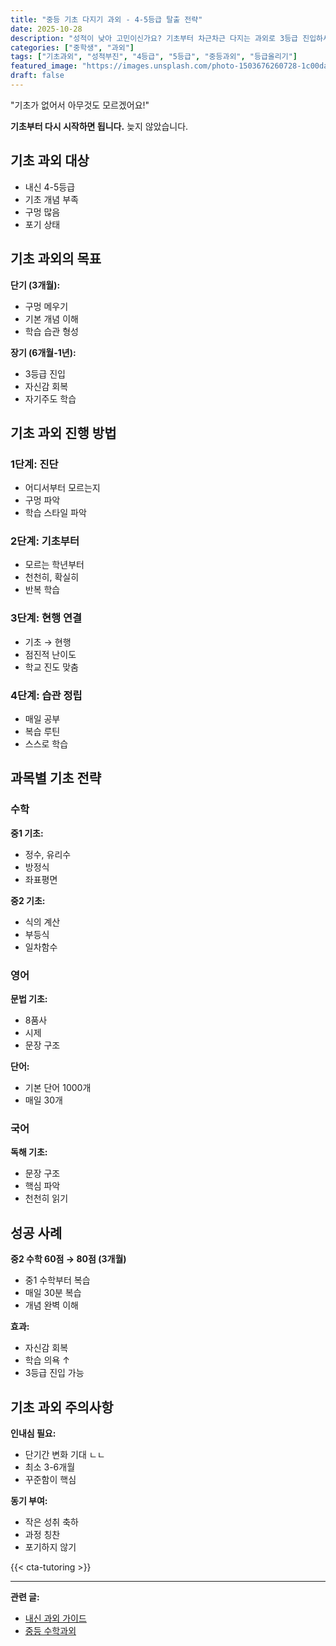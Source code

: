 ```yaml
---
title: "중등 기초 다지기 과외 - 4-5등급 탈출 전략"
date: 2025-10-28
description: "성적이 낮아 고민이신가요? 기초부터 차근차근 다지는 과외로 3등급 진입하세요."
categories: ["중학생", "과외"]
tags: ["기초과외", "성적부진", "4등급", "5등급", "중등과외", "등급올리기"]
featured_image: "https://images.unsplash.com/photo-1503676260728-1c00da094a0b?w=1200&h=630&fit=crop"
draft: false
---
```


"기초가 없어서 아무것도 모르겠어요!"

**기초부터 다시 시작하면 됩니다.** 늦지 않았습니다.

## 기초 과외 대상

- 내신 4-5등급
- 기초 개념 부족
- 구멍 많음
- 포기 상태

## 기초 과외의 목표

**단기 (3개월):**
- 구멍 메우기
- 기본 개념 이해
- 학습 습관 형성

**장기 (6개월-1년):**
- 3등급 진입
- 자신감 회복
- 자기주도 학습

## 기초 과외 진행 방법

### 1단계: 진단
- 어디서부터 모르는지
- 구멍 파악
- 학습 스타일 파악

### 2단계: 기초부터
- 모르는 학년부터
- 천천히, 확실히
- 반복 학습

### 3단계: 현행 연결
- 기초 → 현행
- 점진적 난이도
- 학교 진도 맞춤

### 4단계: 습관 정립
- 매일 공부
- 복습 루틴
- 스스로 학습

## 과목별 기초 전략

### 수학
**중1 기초:**
- 정수, 유리수
- 방정식
- 좌표평면

**중2 기초:**
- 식의 계산
- 부등식
- 일차함수

### 영어
**문법 기초:**
- 8품사
- 시제
- 문장 구조

**단어:**
- 기본 단어 1000개
- 매일 30개

### 국어
**독해 기초:**
- 문장 구조
- 핵심 파악
- 천천히 읽기

## 성공 사례

**중2 수학 60점 → 80점 (3개월)**
- 중1 수학부터 복습
- 매일 30분 복습
- 개념 완벽 이해

**효과:**
- 자신감 회복
- 학습 의욕 ↑
- 3등급 진입 가능

## 기초 과외 주의사항

**인내심 필요:**
- 단기간 변화 기대 ㄴㄴ
- 최소 3-6개월
- 꾸준함이 핵심

**동기 부여:**
- 작은 성취 축하
- 과정 칭찬
- 포기하지 않기

{{< cta-tutoring >}}

---

**관련 글:**
- [내신 과외 가이드](/middle/middle-naesin-tutoring-guide/)
- [중등 수학과외](/middle/middle-math-tutoring-guide/)
